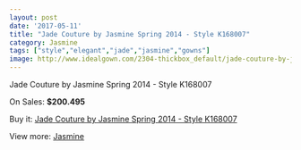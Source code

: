 ```yaml
---
layout: post
date: '2017-05-11'
title: "Jade Couture by Jasmine Spring 2014 - Style K168007"
category: Jasmine
tags: ["style","elegant","jade","jasmine","gowns"]
image: http://www.idealgown.com/2304-thickbox_default/jade-couture-by-jasmine-spring-2014-style-k168007.jpg
---
```

Jade Couture by Jasmine Spring 2014 - Style K168007

On Sales: **$200.495**
<a href="https://www.idealgown.com/en/jasmine/1078-jade-couture-by-jasmine-spring-2014-style-k168007.html"><amp-img layout="responsive" width="600" height="600" src="//www.idealgown.com/2304-thickbox_default/jade-couture-by-jasmine-spring-2014-style-k168007.jpg" alt="Jade Couture by Jasmine Spring 2014 - Style K168007 0" /></a>
<a href="https://www.idealgown.com/en/jasmine/1078-jade-couture-by-jasmine-spring-2014-style-k168007.html"><amp-img layout="responsive" width="600" height="600" src="//www.idealgown.com/2305-thickbox_default/jade-couture-by-jasmine-spring-2014-style-k168007.jpg" alt="Jade Couture by Jasmine Spring 2014 - Style K168007 1" /></a>

Buy it: [Jade Couture by Jasmine Spring 2014 - Style K168007](https://www.idealgown.com/en/jasmine/1078-jade-couture-by-jasmine-spring-2014-style-k168007.html "Jade Couture by Jasmine Spring 2014 - Style K168007")

View more: [Jasmine](https://www.idealgown.com/en/14-jasmine "Jasmine")